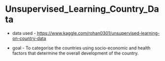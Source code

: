 # Unsupervised_Learning_Country_Data

- data used - https://www.kaggle.com/rohan0301/unsupervised-learning-on-country-data

- goal - To categorise the countries using socio-economic and health factors that determine the overall development of the country.
